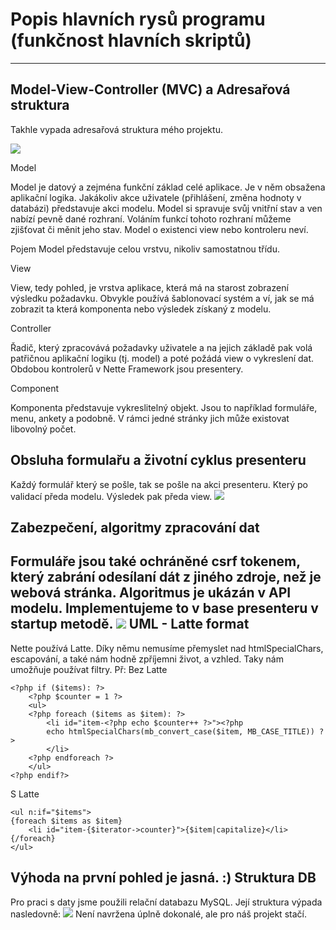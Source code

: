 Popis hlavních rysů programu (funkčnost hlavních skriptů) 
===================


----------  


Model-View-Controller (MVC) a Adresařová struktura
-------------

Takhle vypada adresařová struktura mého projektu. 

![](https://i.imgur.com/fCs6Jvk.png)

Model

Model je datový a zejména funkční základ celé aplikace. Je v něm obsažena aplikační logika. Jakákoliv akce uživatele (přihlášení, změna hodnoty v databázi) představuje akci modelu. Model si spravuje svůj vnitřní stav a ven nabízí pevně dané rozhraní. Voláním funkcí tohoto rozhraní můžeme zjišťovat či měnit jeho stav. Model o existenci view nebo kontroleru neví.

Pojem Model představuje celou vrstvu, nikoliv samostatnou třídu.

View

View, tedy pohled, je vrstva aplikace, která má na starost zobrazení výsledku požadavku. Obvykle používá šablonovací systém a ví, jak se má zobrazit ta která komponenta nebo výsledek získaný z modelu.

Controller

Řadič, který zpracovává požadavky uživatele a na jejich základě pak volá patřičnou aplikační logiku (tj. model) a poté požádá view o vykreslení dat. Obdobou kontrolerů v Nette Framework jsou presentery.

Component

Komponenta představuje vykreslitelný objekt. Jsou to například formuláře, menu, ankety a podobně. V rámci jedné stránky jich může existovat libovolný počet. 

Obsluha formulařu a životní cyklus presenteru
-------------
Každý formulář který se pošle, tak se pošle na akci presenteru. Který po validací předa modelu. Výsledek pak předa view. 
 ![](https://files.nette.org/git/doc-2.4/lifecycle2.gif)

 Zabezpečení, algoritmy zpracování dat
-------------
Formuláře jsou také ochráněné csrf tokenem, který zabrání odesílaní dát z jiného zdroje, než je webová stránka. Algoritmus je ukázán v API modelu. Implementujeme to v base presenteru v startup metodě.
![](https://i.imgur.com/iaN9tAI.png)
 UML - Latte format
-------------
Nette používá Latte. Díky němu nemusíme přemyslet nad htmlSpecialChars, escapování, a také nám hodně zpříjemni život, a vzhled. Taky nám umožňuje používat filtry.
Př: Bez Latte 
```
<?php if ($items): ?>
    <?php $counter = 1 ?>
    <ul>
    <?php foreach ($items as $item): ?>
        <li id="item-<?php echo $counter++ ?>"><?php
        echo htmlSpecialChars(mb_convert_case($item, MB_CASE_TITLE)) ?>
        </li>
    <?php endforeach ?>
    </ul>
<?php endif?>
```
S Latte
```
<ul n:if="$items">
{foreach $items as $item}
    <li id="item-{$iterator->counter}">{$item|capitalize}</li>
{/foreach}
</ul>
```
Výhoda na první pohled je jasná. :)
 Struktura DB
-------------
Pro praci s daty jsme použili relační databazu MySQL. Její struktura výpada nasledovně:
![](https://i.imgur.com/LBnCLFh.png)
Není navržena úplně dokonalé, ale pro náš projekt stačí.